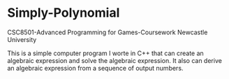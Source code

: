 # Simply-Polynomial
CSC8501-Advanced Programming for Games-Coursework   Newcastle University

This is a simple computer program I worte in C++ that can create an algebraic expression and solve the algebraic expression. It also can derive an algebraic expression from a sequence of output numbers.

